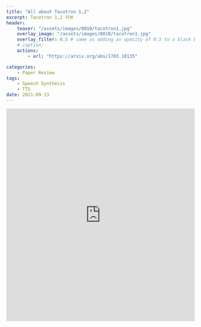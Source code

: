 ```yaml
---
title: "All about Tacotron 1,2"
excerpt: Tacotron 1,2 리뷰
header:
    teaser: "/assets/images/0010/tacotron1.jpg"
    overlay_image: "/assets/images/0010/tacotron1.jpg"
    overlay_filter: 0.5 # same as adding an opacity of 0.5 to a black background
    # caption: 
    actions:
        - url: "https://arxiv.org/abs/1703.10135"

categories: 
    - Paper Review
tags: 
    - Speech Synthesis
    - TTS
date: 2021-09-13
---
```



<style>
.responsive-wrap iframe{ max-width: 100%;}
</style>
<div class="responsive-wrap">
<!-- this is the embed code provided by Google -->
  <iframe src="https://docs.google.com/presentation/d/e/2PACX-1vRQsWYQPwtUz55M5UxNdc7IephyOFP_7P9fUpyyE4ydQVzM0zbo9pXujee6m2BQ8qQ7z3K8U3chxOMT/pub?start=false&loop=false&delayms=5000" frameborder="0" width="960" height="569" allowfullscreen="true" mozallowfullscreen="true" webkitallowfullscreen="true"></iframe>
<!-- Google embed ends -->
</div>
